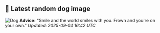 ## 🐶 Latest random dog image
![Dog](https://images.dog.ceo/breeds/rottweiler/n02106550_7393.jpg)
**Advice:** "Smile and the world smiles with you. Frown and you're on your own."
*Updated: 2025-09-04 16:42 UTC*
